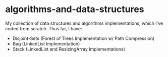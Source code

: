 # algorithms-and-data-structures

My collection of data structures and algorithms implementations, which I've coded from scratch. Thus far, I have:

* Disjoint-Sets (Forest of Trees Implementation w/ Path Compression) 
* Bag (LinkedList Implementation)
* Stack (LinkedList and ResizingArray Implementations)

